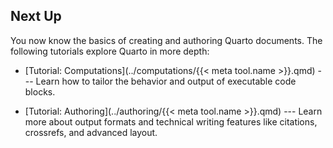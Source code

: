 ## Next Up

You now know the basics of creating and authoring Quarto documents. The following tutorials explore Quarto in more depth:

-   [Tutorial: Computations](../computations/{{< meta tool.name >}}.qmd) --- Learn how to tailor the behavior and output of executable code blocks.

-   [Tutorial: Authoring](../authoring/{{< meta tool.name >}}.qmd) --- Learn more about output formats and technical writing features like citations, crossrefs, and advanced layout.
